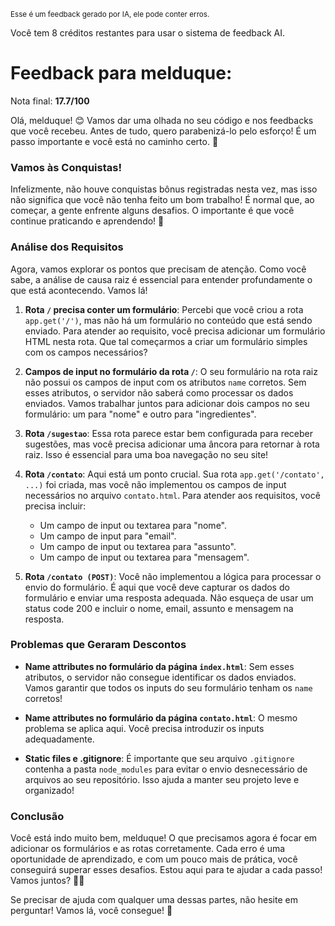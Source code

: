 <sup>Esse é um feedback gerado por IA, ele pode conter erros.</sup>

Você tem 8 créditos restantes para usar o sistema de feedback AI.

# Feedback para melduque:

Nota final: **17.7/100**

Olá, melduque! 😊 Vamos dar uma olhada no seu código e nos feedbacks que você recebeu. Antes de tudo, quero parabenizá-lo pelo esforço! É um passo importante e você está no caminho certo. 🎉

### Vamos às Conquistas!
Infelizmente, não houve conquistas bônus registradas nesta vez, mas isso não significa que você não tenha feito um bom trabalho! É normal que, ao começar, a gente enfrente alguns desafios. O importante é que você continue praticando e aprendendo! 🚀

### Análise dos Requisitos
Agora, vamos explorar os pontos que precisam de atenção. Como você sabe, a análise de causa raiz é essencial para entender profundamente o que está acontecendo. Vamos lá!

1. **Rota `/` precisa conter um formulário**: Percebi que você criou a rota `app.get('/')`, mas não há um formulário no conteúdo que está sendo enviado. Para atender ao requisito, você precisa adicionar um formulário HTML nesta rota. Que tal começarmos a criar um formulário simples com os campos necessários?

2. **Campos de input no formulário da rota `/`**: O seu formulário na rota raiz não possui os campos de input com os atributos `name` corretos. Sem esses atributos, o servidor não saberá como processar os dados enviados. Vamos trabalhar juntos para adicionar dois campos no seu formulário: um para "nome" e outro para "ingredientes".

3. **Rota `/sugestao`**: Essa rota parece estar bem configurada para receber sugestões, mas você precisa adicionar uma âncora para retornar à rota raiz. Isso é essencial para uma boa navegação no seu site! 

4. **Rota `/contato`**: Aqui está um ponto crucial. Sua rota `app.get('/contato', ...)` foi criada, mas você não implementou os campos de input necessários no arquivo `contato.html`. Para atender aos requisitos, você precisa incluir:
   - Um campo de input ou textarea para "nome".
   - Um campo de input para "email".
   - Um campo de input ou textarea para "assunto".
   - Um campo de input ou textarea para "mensagem".

5. **Rota `/contato (POST)`**: Você não implementou a lógica para processar o envio do formulário. É aqui que você deve capturar os dados do formulário e enviar uma resposta adequada. Não esqueça de usar um status code 200 e incluir o nome, email, assunto e mensagem na resposta.

### Problemas que Geraram Descontos
- **Name attributes no formulário da página `index.html`**: Sem esses atributos, o servidor não consegue identificar os dados enviados. Vamos garantir que todos os inputs do seu formulário tenham os `name` corretos!
  
- **Name attributes no formulário da página `contato.html`**: O mesmo problema se aplica aqui. Você precisa introduzir os inputs adequadamente.

- **Static files e .gitignore**: É importante que seu arquivo `.gitignore` contenha a pasta `node_modules` para evitar o envio desnecessário de arquivos ao seu repositório. Isso ajuda a manter seu projeto leve e organizado!

### Conclusão
Você está indo muito bem, melduque! O que precisamos agora é focar em adicionar os formulários e as rotas corretamente. Cada erro é uma oportunidade de aprendizado, e com um pouco mais de prática, você conseguirá superar esses desafios. Estou aqui para te ajudar a cada passo! Vamos juntos? 💪🚀

Se precisar de ajuda com qualquer uma dessas partes, não hesite em perguntar! Vamos lá, você consegue! 🎉